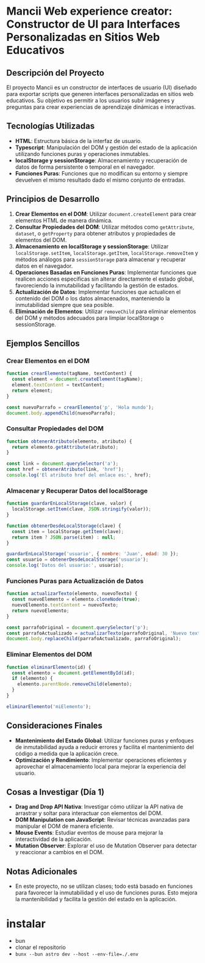 # Mancii Web experience creator: Constructor de UI para Interfaces Personalizadas en Sitios Web Educativos

## Descripción del Proyecto

El proyecto Mancii es un constructor de interfaces de usuario (UI) diseñado para exportar scripts que generen interfaces personalizadas en sitios web educativos. Su objetivo es permitir a los usuarios subir imágenes y preguntas para crear experiencias de aprendizaje dinámicas e interactivas.

## Tecnologías Utilizadas

- **HTML**: Estructura básica de la interfaz de usuario.
- **Typescript**: Manipulación del DOM y gestión del estado de la aplicación utilizando funciones puras y operaciones inmutables.
- **localStorage y sessionStorage**: Almacenamiento y recuperación de datos de forma persistente o temporal en el navegador.
- **Funciones Puras**: Funciones que no modifican su entorno y siempre devuelven el mismo resultado dado el mismo conjunto de entradas.

## Principios de Desarrollo

1. **Crear Elementos en el DOM**: Utilizar `document.createElement` para crear elementos HTML de manera dinámica.
2. **Consultar Propiedades del DOM**: Utilizar métodos como `getAttribute`, `dataset`, o `getProperty` para obtener atributos y propiedades de elementos del DOM.
3. **Almacenamiento en localStorage y sessionStorage**: Utilizar `localStorage.setItem`, `localStorage.getItem`, `localStorage.removeItem` y métodos análogos para `sessionStorage` para almacenar y recuperar datos en el navegador.
4. **Operaciones Basadas en Funciones Puras**: Implementar funciones que realicen acciones específicas sin alterar directamente el estado global, favoreciendo la inmutabilidad y facilitando la gestión de estados.
5. **Actualización de Datos**: Implementar funciones que actualicen el contenido del DOM o los datos almacenados, manteniendo la inmutabilidad siempre que sea posible.
6. **Eliminación de Elementos**: Utilizar `removeChild` para eliminar elementos del DOM y métodos adecuados para limpiar localStorage o sessionStorage.

## Ejemplos Sencillos

### Crear Elementos en el DOM

```javascript
function crearElemento(tagName, textContent) {
  const element = document.createElement(tagName);
  element.textContent = textContent;
  return element;
}

const nuevoParrafo = crearElemento('p', 'Hola mundo');
document.body.appendChild(nuevoParrafo);
```

### Consultar Propiedades del DOM

```javascript
function obtenerAtributo(elemento, atributo) {
  return elemento.getAttribute(atributo);
}

const link = document.querySelector('a');
const href = obtenerAtributo(link, 'href');
console.log('El atributo href del enlace es:', href);
```

### Almacenar y Recuperar Datos del localStorage

```javascript
function guardarEnLocalStorage(clave, valor) {
  localStorage.setItem(clave, JSON.stringify(valor));
}

function obtenerDesdeLocalStorage(clave) {
  const item = localStorage.getItem(clave);
  return item ? JSON.parse(item) : null;
}

guardarEnLocalStorage('usuario', { nombre: 'Juan', edad: 30 });
const usuario = obtenerDesdeLocalStorage('usuario');
console.log('Datos del usuario:', usuario);
```

### Funciones Puras para Actualización de Datos

```javascript
function actualizarTexto(elemento, nuevoTexto) {
  const nuevoElemento = elemento.cloneNode(true);
  nuevoElemento.textContent = nuevoTexto;
  return nuevoElemento;
}

const parrafoOriginal = document.querySelector('p');
const parrafoActualizado = actualizarTexto(parrafoOriginal, 'Nuevo texto');
document.body.replaceChild(parrafoActualizado, parrafoOriginal);
```

### Eliminar Elementos del DOM

```javascript
function eliminarElemento(id) {
  const elemento = document.getElementById(id);
  if (elemento) {
    elemento.parentNode.removeChild(elemento);
  }
}

eliminarElemento('miElemento');
```

## Consideraciones Finales

- **Mantenimiento del Estado Global**: Utilizar funciones puras y enfoques de inmutabilidad ayuda a reducir errores y facilita el mantenimiento del código a medida que la aplicación crece.
- **Optimización y Rendimiento**: Implementar operaciones eficientes y aprovechar el almacenamiento local para mejorar la experiencia del usuario.

## Cosas a Investigar (Día 1)

- **Drag and Drop API Nativa**: Investigar cómo utilizar la API nativa de arrastrar y soltar para interactuar con elementos del DOM.
- **DOM Manipulation con JavaScript**: Revisar técnicas avanzadas para manipular el DOM de manera eficiente.
- **Mouse Events**: Estudiar eventos de mouse para mejorar la interactividad de la aplicación.
- **Mutation Observer**: Explorar el uso de Mutation Observer para detectar y reaccionar a cambios en el DOM.

## Notas Adicionales

- En este proyecto, no se utilizan clases; todo está basado en funciones para favorecer la inmutabilidad y el uso de funciones puras. Esto mejora la mantenibilidad y facilita la gestión del estado en la aplicación.


# instalar 
- bun
- clonar el repositorio 
-  `bunx --bun astro dev --host --env-file=./.env`